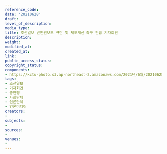 ```yaml
---
reference_code: 
date: '20210628'
draft: 
level_of_description: 
media_type: 
title: 조선일보 반인권보도 규탄 및 제도개선 촉구 긴급 기자회견
description: 
weight: 
modified_at: 
created_at: 
link: 
public_access_status: 
copyright_status: 
components:
- https://kctu-photo.s3.ap-northeast-2.amazonaws.com/2021년/6월/20210628-조선일보+반인권보도+규탄+및+제도개선+촉구+긴급+기자회견_조선일보_기자회견_총연맹_사회단체_언론단체_언론미디어/_5D40175.jpg
tags:
- 조선일보
- 기자회견
- 총연맹
- 사회단체
- 언론단체
- 언론미디어
creators:
- 
subjects:
- 
sources:
- 
venues:
- 
---
```

